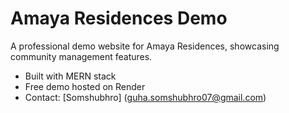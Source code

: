# Amaya Residences Demo
A professional demo website for Amaya Residences, showcasing community management features.
- Built with MERN stack
- Free demo hosted on Render
- Contact: [Somshubhro] (guha.somshubhro07@gmail.com)